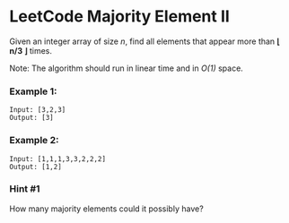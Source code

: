 # LeetCode Majority Element II
Given an integer array of size *n*, find all elements that appear more than **⌊ n/3 ⌋** times.

Note: The algorithm should run in linear time and in *O(1)* space.

### Example 1:
```
Input: [3,2,3]
Output: [3]
```

### Example 2:
```
Input: [1,1,1,3,3,2,2,2]
Output: [1,2]
```

### Hint #1  
How many majority elements could it possibly have?